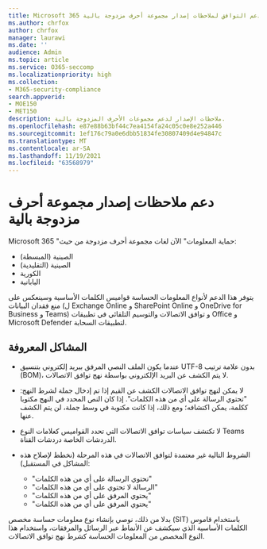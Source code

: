 ```yaml
---
title: Microsoft 365 دعم التوافق لملاحظات إصدار مجموعة أحرف مزدوجة بالية
ms.author: chrfox
author: chrfox
manager: laurawi
ms.date: ''
audience: Admin
ms.topic: article
ms.service: O365-seccomp
ms.localizationpriority: high
ms.collection:
- M365-security-compliance
search.appverid:
- MOE150
- MET150
description: ملاحظات الإصدار لدعم مجموعات الأحرف المزدوجة بالية.
ms.openlocfilehash: e87e88b63bf44c7ea4154fa24c05c0e8e252a446
ms.sourcegitcommit: 1ef176c79a0e6dbb51834fe30807409d4e94847c
ms.translationtype: MT
ms.contentlocale: ar-SA
ms.lasthandoff: 11/19/2021
ms.locfileid: "63568979"
---
```

# <a name="support-for-double-byte-character-set-release-notes"></a>دعم ملاحظات إصدار مجموعة أحرف مزدوجة بالية

 Microsoft 365 "حماية المعلومات" الآن لغات مجموعة أحرف مزدوجة من حيث:

- الصينية (المبسطة)
- الصينية (التقليدية)
- الكورية
- اليابانية

يتوفر هذا الدعم لأنواع المعلومات الحساسة قواميس الكلمات الأساسية وسينعكس على منع فقدان البيانات (ل Exchange Online و SharePoint Online و OneDrive for Business و Teams) و توافق الاتصالات والتوسيم التلقائي في تطبيقات Office و Microsoft Defender لتطبيقات السحابة.

## <a name="known-issues"></a>المشاكل المعروفة

- عندما يكون الملف النصي المرفق ببريد إلكتروني بتنسيق UTF-8 بدون علامة ترتيب (BOM)، لا يتم الكشف عن البريد الإلكتروني بواسطة نهج توافق الاتصالات.

- لا يمكن لنهج توافق الاتصالات الكشف عن القيم إذا تم إدخال جملة لشرط النهج: "تحتوي الرسالة على أي من هذه الكلمات". إذا كان النص المحدد في النهج مكتوبا ككلمة، يمكن اكتشافه؛ ومع ذلك، إذا كانت مكتوبة في وسط جملة، لن يتم الكشف عنها.

- لا تكتشف سياسات توافق الاتصالات التي تحدد القواميس كعلامات النوع Teams الدردشات الخاصة دردشات القناة.

- الشروط التالية غير معتمدة لتوافق الاتصالات في هذه المرحلة (نخطط لإصلاح هذه المشاكل في المستقبل): 
  - "تحتوي الرسالة على أي من هذه الكلمات"
  - "الرسالة لا تحتوي على أي من هذه الكلمات"
  - "يحتوي المرفق على أي من هذه الكلمات"
  - "يحتوي المرفق على أي من هذه الكلمات"

بدلا من ذلك، نوصي بإنشاء نوع معلومات حساسة مخصص (SIT) باستخدام قاموس الكلمات الأساسية الذي سيكشف عن الأنماط عبر الرسائل والمرفقات، واستخدام هذا النوع المخصص من المعلومات الحساسة كشرط نهج توافق الاتصالات.
